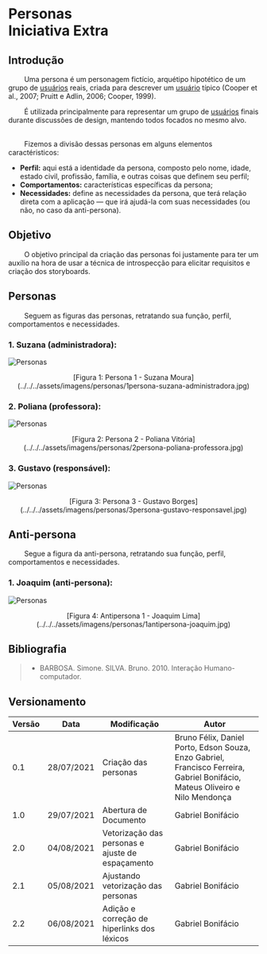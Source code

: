 # Personas <br> <span class="rotulo-extra">Iniciativa Extra</span>

## Introdução
&emsp;&emsp;
Uma persona é um personagem fictício, arquétipo hipotético de um grupo de [usuários](../../modelagem/lexicos/#lexico-usuario) reais, criada para descrever um [usuário](../../modelagem/lexicos/#lexico-usuario) típico (Cooper et al., 2007; Pruitt e Adlin, 2006; Cooper, 1999).
&emsp;&emsp;

&emsp;&emsp;
É utilizada principalmente para representar um grupo de [usuários](../../modelagem/lexicos/#lexico-usuario) finais durante discussões de design, mantendo todos focados no mesmo alvo.
&emsp;&emsp;

&emsp;&emsp;
Fizemos a divisão dessas personas em alguns elementos caractéristicos:
&emsp;&emsp;

- **Perfil:** aqui está a identidade da persona, composto pelo nome, idade, estado civil, profissão, família, e outras coisas que definem seu perfil;
- **Comportamentos:** características específicas da persona; 
- **Necessidades:** define as necessidades da persona, que terá relação direta com a aplicação — que irá ajudá-la com suas necessidades (ou não, no caso da anti-persona).
&emsp;&emsp;
## Objetivo
&emsp;&emsp;
O objetivo principal da criação das personas foi justamente para ter um auxílio na hora de usar a técnica de introspecção para elicitar requisitos e criação dos storyboards.

## Personas
&emsp;&emsp;
Seguem as figuras das personas, retratando sua função, perfil, comportamentos e necessidades. 

### 1. Suzana (administradora):
![Personas](../../../assets/imagens/personas/1persona-suzana-administradora.jpg)
<center>[Figura 1: Persona 1 - Suzana Moura](../../../assets/imagens/personas/1persona-suzana-administradora.jpg)</center>

### 2. Poliana (professora):

![Personas](../../../assets/imagens/personas/2persona-poliana-professora.jpg)
<center>[Figura 2: Persona 2 - Poliana Vitória](../../../assets/imagens/personas/2persona-poliana-professora.jpg)</center>

### 3. Gustavo (responsável):

![Personas](../../../assets/imagens/personas/3persona-gustavo-responsavel.jpg)
<center>[Figura 3: Persona 3 - Gustavo Borges](../../../assets/imagens/personas/3persona-gustavo-responsavel.jpg)</center>

## Anti-persona
&emsp;&emsp;
Segue a figura da anti-persona, retratando sua função, perfil, comportamentos e necessidades. 

### 1. Joaquim (anti-persona):

![Personas](../../../assets/imagens/personas/1antipersona-joaquim.jpg)
<center>[Figura 4: Antipersona 1 - Joaquim Lima](../../../assets/imagens/personas/1antipersona-joaquim.jpg)</center>

## Bibliografia

> - BARBOSA. Simone. SILVA. Bruno. 2010. Interação Humano-computador.

## Versionamento
| Versão | Data | Modificação | Autor |
|--|--|--|--|
|0.1|28/07/2021| Criação das personas | Bruno Félix, Daniel Porto, Edson Souza, Enzo Gabriel, Francisco Ferreira, Gabriel Bonifácio, Mateus Oliveiro e Nilo Mendonça |
|1.0|29/07/2021| Abertura de Documento | Gabriel Bonifácio |
|2.0|04/08/2021| Vetorização das personas e ajuste de espaçamento | Gabriel Bonifácio |
|2.1|05/08/2021| Ajustando vetorização das personas | Gabriel Bonifácio |
|2.2|06/08/2021| Adição e correção de hiperlinks dos léxicos | Gabriel Bonifácio |